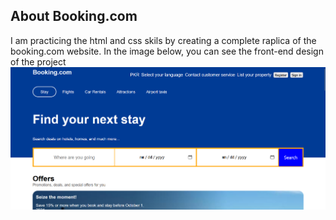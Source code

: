 ## About Booking.com
I am practicing the html and css skils by creating a complete raplica of the booking.com website. 
In the image below, you can see the front-end design of the project 
![Logo](images/booking.png)